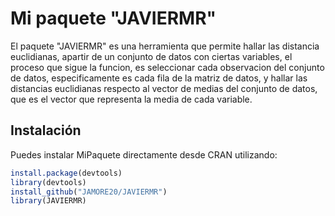 # Mi paquete "JAVIERMR"

El paquete "JAVIERMR" es una herramienta que permite hallar las distancia euclidianas, apartir de un conjunto de datos con ciertas variables, el proceso que sigue la funcion,
es seleccionar cada observacion del conjunto de datos, especificamente es cada fila de la matriz de datos,  y hallar las distancias euclidianas respecto al vector de medias del
conjunto de datos, que es el vector que representa la media de cada variable. 



## Instalación

Puedes instalar MiPaquete directamente desde CRAN utilizando:

```r
install.package(devtools)
library(devtools)
install_github("JAMORE20/JAVIERMR")
library(JAVIERMR)
